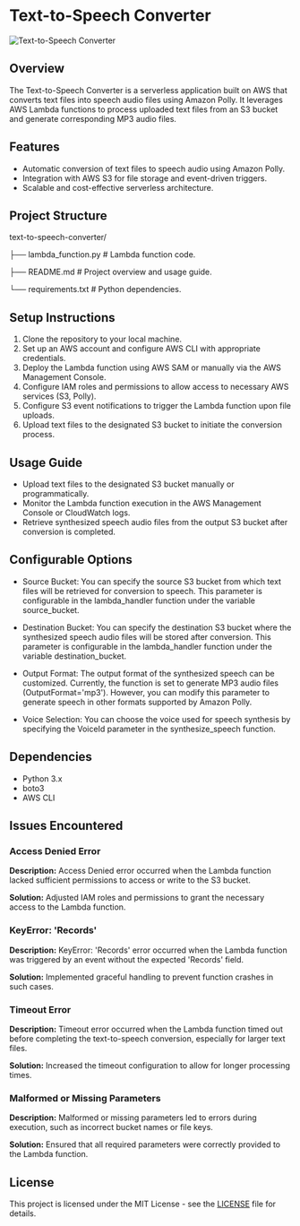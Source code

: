 # Text-to-Speech Converter

![Text-to-Speech Converter](https://yourimageurl.com)

## Overview

The Text-to-Speech Converter is a serverless application built on AWS that converts text files into speech audio files using Amazon Polly. It leverages AWS Lambda functions to process uploaded text files from an S3 bucket and generate corresponding MP3 audio files.

## Features

- Automatic conversion of text files to speech audio using Amazon Polly.
- Integration with AWS S3 for file storage and event-driven triggers.
- Scalable and cost-effective serverless architecture.

## Project Structure

text-to-speech-converter/

├── lambda_function.py # Lambda function code.

├── README.md # Project overview and usage guide.

└── requirements.txt # Python dependencies.


## Setup Instructions

1. Clone the repository to your local machine.
2. Set up an AWS account and configure AWS CLI with appropriate credentials.
3. Deploy the Lambda function using AWS SAM or manually via the AWS Management Console.
4. Configure IAM roles and permissions to allow access to necessary AWS services (S3, Polly).
5. Configure S3 event notifications to trigger the Lambda function upon file uploads.
6. Upload text files to the designated S3 bucket to initiate the conversion process.

## Usage Guide

- Upload text files to the designated S3 bucket manually or programmatically.
- Monitor the Lambda function execution in the AWS Management Console or CloudWatch logs.
- Retrieve synthesized speech audio files from the output S3 bucket after conversion is completed.

## Configurable Options

- Source Bucket: You can specify the source S3 bucket from which text files will be retrieved for conversion to speech. This parameter is configurable in the lambda_handler function under the variable source_bucket.

- Destination Bucket: You can specify the destination S3 bucket where the synthesized speech audio files will be stored after conversion. This parameter is configurable in the lambda_handler function under the variable destination_bucket.

- Output Format: The output format of the synthesized speech can be customized. Currently, the function is set to generate MP3 audio files (OutputFormat='mp3'). However, you can modify this parameter to generate speech in other formats supported by Amazon Polly.

- Voice Selection: You can choose the voice used for speech synthesis by specifying the VoiceId parameter in the synthesize_speech function.

## Dependencies

- Python 3.x
- boto3
- AWS CLI

## Issues Encountered

### Access Denied Error

**Description:** Access Denied error occurred when the Lambda function lacked sufficient permissions to access or write to the S3 bucket.

**Solution:** Adjusted IAM roles and permissions to grant the necessary access to the Lambda function.

### KeyError: 'Records'

**Description:** KeyError: 'Records' error occurred when the Lambda function was triggered by an event without the expected 'Records' field.

**Solution:** Implemented graceful handling to prevent function crashes in such cases.

### Timeout Error

**Description:** Timeout error occurred when the Lambda function timed out before completing the text-to-speech conversion, especially for larger text files.

**Solution:** Increased the timeout configuration to allow for longer processing times.

### Malformed or Missing Parameters

**Description:** Malformed or missing parameters led to errors during execution, such as incorrect bucket names or file keys.

**Solution:** Ensured that all required parameters were correctly provided to the Lambda function.

## License

This project is licensed under the MIT License - see the [LICENSE](LICENSE) file for details.
